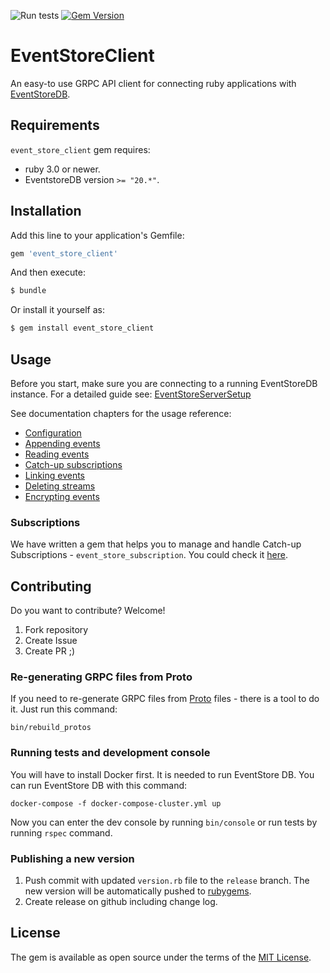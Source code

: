 ![Run tests](https://github.com/yousty/event_store_client/workflows/Run%20tests/badge.svg?branch=master&event=push)
[![Gem Version](https://badge.fury.io/rb/event_store_client.svg)](https://badge.fury.io/rb/event_store_client)

# EventStoreClient

An easy-to use GRPC API client for connecting ruby applications with [EventStoreDB](https://eventstore.com/).

## Requirements

`event_store_client` gem requires:

- ruby 3.0 or newer.
- EventstoreDB version `>= "20.*"`.

## Installation
Add this line to your application's Gemfile:

```ruby
gem 'event_store_client'
```

And then execute:
```bash
$ bundle
```

Or install it yourself as:
```bash
$ gem install event_store_client
```

## Usage

Before you start, make sure you are connecting to a running EventStoreDB instance. For a detailed guide see:
[EventStoreServerSetup](https://github.com/yousty/event_store_client/blob/master/docs/eventstore_server_setup.md)

See documentation chapters for the usage reference:

- [Configuration](docs/configuration.md)
- [Appending events](docs/appending_events.md)
- [Reading events](docs/reading_events.md)
- [Catch-up subscriptions](docs/catch_up_subscriptions.md)
- [Linking events](docs/linking_events.md)
- [Deleting streams](docs/deleting_streams.md)
- [Encrypting events](docs/encrypting_events.md)

### Subscriptions

We have written a gem that helps you to manage and handle Catch-up Subscriptions - `event_store_subscription`. You could check it [here](https://github.com/yousty/event_store_subscriptions).

## Contributing

Do you want to contribute? Welcome!

1. Fork repository
2. Create Issue
3. Create PR ;)

### Re-generating GRPC files from Proto

If you need to re-generate GRPC files from [Proto](https://github.com/EventStore/EventStore/tree/master/src/Protos/Grpc) files - there is a tool to do it. Just run this command:

```shell
bin/rebuild_protos
```

### Running tests and development console

You will have to install Docker first. It is needed to run EventStore DB. You can run EventStore DB with this command:

```shell
docker-compose -f docker-compose-cluster.yml up
```

Now you can enter the dev console by running `bin/console` or run tests by running `rspec` command.

### Publishing a new version

1. Push commit with updated `version.rb` file to the `release` branch. The new version will be automatically pushed to [rubygems](https://rubygems.org).
2. Create release on github including change log.

## License

The gem is available as open source under the terms of the [MIT License](http://opensource.org/licenses/MIT).
